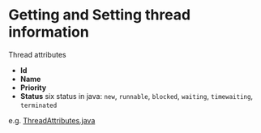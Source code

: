 # Getting and Setting thread information

Thread attributes

* __Id__ 
* __Name__
* __Priority__
* __Status__ six status in java: `new`, `runnable`, `blocked`, `waiting`, `timewaiting`, `terminated`

e.g. [ThreadAttributes.java](getting-setting-thread-information/ThreadAttributes.java)

